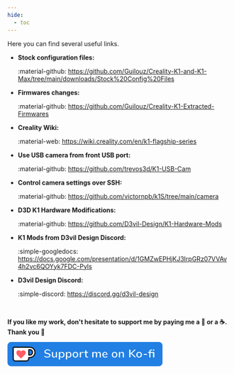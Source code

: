 ```yaml
---
hide:
  - toc
---
```

Here you can find several useful links.

- **Stock configuration files:**

    :material-github: <a href="https://github.com/Guilouz/Creality-K1-and-K1-Max/tree/main/downloads/Stock%20Config%20Files">https://github.com/Guilouz/Creality-K1-and-K1-Max/tree/main/downloads/Stock%20Config%20Files</a>

- **Firmwares changes:**

    :material-github: <a href="https://github.com/Guilouz/Creality-K1-Extracted-Firmwares">https://github.com/Guilouz/Creality-K1-Extracted-Firmwares</a>

- **Creality Wiki:**

    :material-web: <a href="https://wiki.creality.com/en/k1-flagship-series">https://wiki.creality.com/en/k1-flagship-series</a>

- **Use USB camera from front USB port:**

    :material-github: <a href="https://github.com/trevos3d/K1-USB-Cam">https://github.com/trevos3d/K1-USB-Cam</a>

- **Control camera settings over SSH:**

    :material-github: <a href="https://github.com/victornpb/k1S/tree/main/camera">https://github.com/victornpb/k1S/tree/main/camera</a>

- **D3D K1 Hardware Modifications:**

    :material-github: <a href="https://github.com/D3vil-Design/K1-Hardware-Mods">https://github.com/D3vil-Design/K1-Hardware-Mods</a>

- **K1 Mods from D3vil Design Discord:**

    :simple-googledocs: <a href="https://docs.google.com/presentation/d/1GMZwEPHjKJ3IrpGRz07VVAv4h2vc6QOYyk7FDC-Pyls">https://docs.google.com/presentation/d/1GMZwEPHjKJ3IrpGRz07VVAv4h2vc6QOYyk7FDC-Pyls</a>

- **D3vil Design Discord:**

    :simple-discord: <a href="https://discord.gg/d3vil-design">https://discord.gg/d3vil-design</a>

<br />

**If you like my work, don't hesitate to support me by paying me a 🍺 or a ☕. Thank you 🙂**

<a href="https://ko-fi.com/guilouz" target="_blank"><img width="350" src="../../assets/img/home/Ko-fi.png"></a>
